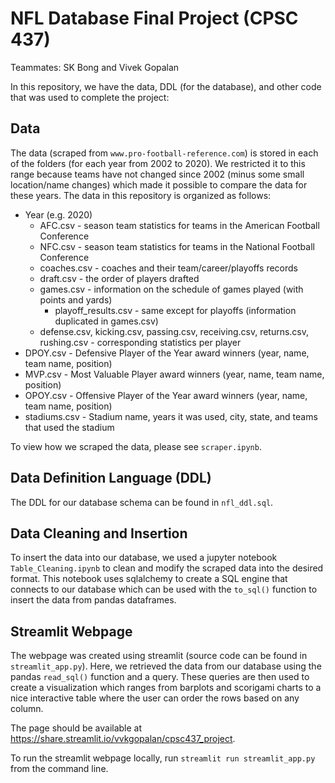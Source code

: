 # NFL Database Final Project (CPSC 437)

Teammates: SK Bong and Vivek Gopalan

In this repository, we have the data, DDL (for the database), and other code that was used to complete the project:

## Data

The data (scraped from `www.pro-football-reference.com`) is stored in each of the folders (for each year from 2002 to 2020). We restricted it to this range because teams have not changed since 2002 (minus some small location/name changes) which made it possible to compare the data for these years. The data in this repository is organized as follows:
* Year (e.g. 2020)
  * AFC.csv - season team statistics for teams in the American Football Conference
  * NFC.csv - season team statistics for teams in the National Football Conference
  * coaches.csv - coaches and their team/career/playoffs records
  * draft.csv - the order of players drafted
  * games.csv - information on the schedule of games played (with points and yards)
    * playoff_results.csv - same except for playoffs (information duplicated in games.csv)
  * defense.csv, kicking.csv, passing.csv, receiving.csv, returns.csv, rushing.csv - corresponding statistics per player
* DPOY.csv - Defensive Player of the Year award winners (year, name, team name, position)
* MVP.csv - Most Valuable Player award winners (year, name, team name, position)
* OPOY.csv - Offensive Player of the Year award winners (year, name, team name, position)
* stadiums.csv - Stadium name, years it was used, city, state, and teams that used the stadium

To view how we scraped the data, please see `scraper.ipynb`.

## Data Definition Language (DDL)

The DDL for our database schema can be found in `nfl_ddl.sql`.

## Data Cleaning and Insertion

To insert the data into our database, we used a jupyter notebook `Table_Cleaning.ipynb` to clean and modify the scraped data into the desired format. This notebook uses sqlalchemy to create a SQL engine that connects to our database which can be used with the `to_sql()` function to insert the data from pandas dataframes.

## Streamlit Webpage

The webpage was created using streamlit (source code can be found in `streamlit_app.py`). Here, we retrieved the data from our database using the pandas `read_sql()` function and a query. These queries are then used to create a visualization which ranges from barplots and scorigami charts to a nice interactive table where the user can order the rows based on any column.

The page should be available at https://share.streamlit.io/vvkgopalan/cpsc437_project.

To run the streamlit webpage locally, run `streamlit run streamlit_app.py` from the command line.
